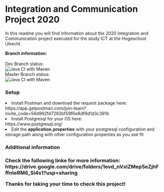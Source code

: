 <h1> Integration and Communication Project 2020 </h1>
<p> In this readme you will find information about the 2020 Integration and Communication project executed for the study ICT at the Hogeschool Utrecht. </p>   
  
<b> Branch information: </b>
</br>
</br>
Dev Branch status: </br>
![Java CI with Maven](https://github.com/Papertray/iac/workflows/Java%20CI%20with%20Maven/badge.svg?branch=dev)
</br>
Master Branch status: </br>
![Java CI with Maven](https://github.com/Papertray/iac/workflows/Java%20CI%20with%20Maven/badge.svg?branch=master)

<h3> Setup </h3>

<li> Install Postman and download the request package here: <br/> https://app.getpostman.com/join-team?invite_code=56d992fd7292bf59f6e8df9d1d3c391b
<li> Install Postgresql for your OS here: </br> https://www.postgresql.org/</li>
<li> Edit the <b>application.properties</b> with your postgresql configuration and storage path along with other configuration properties as you see fit</li>

<h3> Additional information <h3>
Check the following linke for more information: </br>
https://drive.google.com/drive/folders/1evd_nVxIZMep5eZjhFffnteRM6_SI4s1?usp=sharing
  
Thanks for taking your time to check this project!
